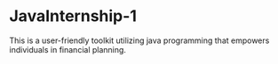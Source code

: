 # JavaInternship-1
This is a user-friendly toolkit utilizing java programming that empowers individuals in financial planning.
